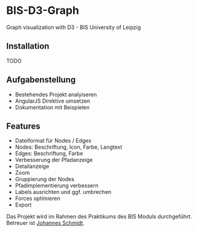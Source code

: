 # BIS-D3-Graph
Graph visualization with D3 - BIS University of Leipzig

## Installation
TODO

## Aufgabenstellung
- Bestehendes Projekt analyiseren 
- AngularJS Direktive umsetzen
- Dokumentation mit Beispielen

## Features
- Dateiformat für Nodes / Edges
 - Nodes: Beschriftung, Icon, Farbe, Langtext
 - Edges: Beschriftung, Farbe
- Verbesserung der Pfadanzeige
- Detailanzeige
- Zoom
- Gruppierung der Nodes
- Pfadimplementierung verbessern
- Labels ausrichten und ggf. umbrechen
- Forces optimieren
- Export

Das Projekt wird im Rahmen des Praktikums des BIS Moduls durchgeführt. Betreuer ist [Johannes Schmidt](http://bis.informatik.uni-leipzig.de/JohannesSchmidt).
